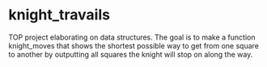 # knight_travails
TOP project elaborating on data structures. The goal is to make a function knight_moves that shows the shortest possible way to get from one square to another by outputting all squares the knight will stop on along the way.
